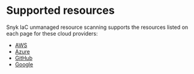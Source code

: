 # Supported resources

Snyk IaC unmanaged resource scanning supports the resources listed on each page for these cloud providers:

* [AWS](aws-resources.md)
* [Azure](azure-resources.md)
* [GitHub](github-resources.md)
* [Google](google-resources.md)
